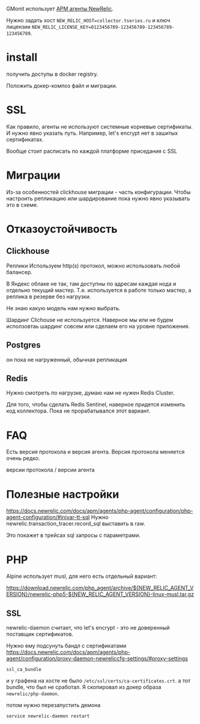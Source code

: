 GMonit использует [APM агенты NewRelic](https://docs.newrelic.com/docs/apm/new-relic-apm/getting-started/introduction-apm/).

Нужно задать хост `NEW_RELIC_HOST=collector.tseries.ru` и
ключ лицензии `NEW_RELIC_LICENSE_KEY=0123456789-123456789-123456789-123456789`.



# install

получить доступы в docker registry.

Положить докер-композ файл и миграции.


# SSL

Как правило, агенты не используют системные корневые сертификаты. И нужно явно указать путь.
Например, let's encrypt нет в зашитых сертификатах.

Вообще стоит расписать по каждой платформе приседания с SSL


# Миграции

Из-за особенностей clickhouse миграции - часть конфигурации.
Чтобы настроить репликацию или шардирование пока нужно явно указывать это в схеме.

# Отказоустойчивость

## Clickhouse

Реплики
Используем http(s) протокол, можно использовать любой балансер.

В Яндекс облаке не так, там доступны по адресам каждая нода
и отдельно текущий мастер.
Т.е. используется в работе только мастер, а реплика в резерве без нагрузки.

Не знаю какую модель нам нужно выбрать.

Шардинг Clichouse не используется.
Наверное мы или не будем исползовтаь шардинг совсем или
сделаем его на уровне приложения.

## Postgres

он пока не нагруженный, обычная репликация

## Redis

Нужно смотреть по нагрузке, думаю нам не нужен Redis Cluster.

Для того, чтобы сделать Redis Sentinel, наверное придется изменить код коллектора.
Пока не прорабатывался этот вариант.


# FAQ

Есть версия протокола и версия агента.
Версия протокола меняется очень редко.

версии протокола / версии агента

# Полезные настройки

https://docs.newrelic.com/docs/apm/agents/php-agent/configuration/php-agent-configuration/#inivar-tt-sql
Нужно newrelic.transaction_tracer.record_sql выставить в raw.

Это покажет в трейсах sql запросы с параметрами.

# PHP

Alpine использует musl, для него есть отдельный вариант:

https://download.newrelic.com/php_agent/archive/${NEW_RELIC_AGENT_VERSION}/newrelic-php5-${NEW_RELIC_AGENT_VERSION}-linux-musl.tar.gz


## SSL

newrelic-daemon считает, что let's encrypt - это не доверенный поставщик сертификатов.

Нужно ему подсунуть бандл с сертификатами
https://docs.newrelic.com/docs/apm/agents/php-agent/configuration/proxy-daemon-newreliccfg-settings/#proxy-settings

`ssl_ca_bundle`

и у графена на хосте не было `/etc/ssl/certs/ca-certificates.crt`.
а тот bundle, что был не сработал. Я скопировал из докер образа `newrelic/php-daemon`.

потом нужно перезапустить демона

`service newrelic-daemon restart`
